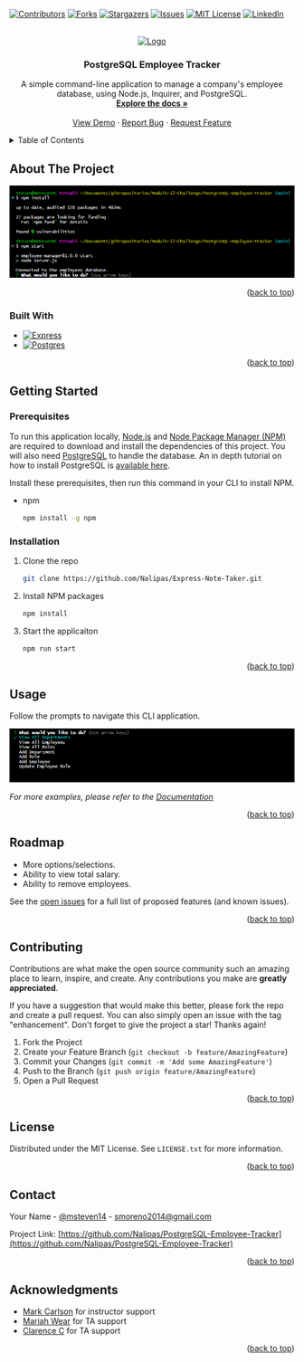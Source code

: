 <!-- Improved compatibility of back to top link: See: https://github.com/othneildrew/Best-README-Template/pull/73 -->
<a name="readme-top"></a>



<!-- PROJECT SHIELDS -->
[![Contributors][contributors-shield]][contributors-url]
[![Forks][forks-shield]][forks-url]
[![Stargazers][stars-shield]][stars-url]
[![Issues][issues-shield]][issues-url]
[![MIT License][license-shield]][license-url]
[![LinkedIn][linkedin-shield]][linkedin-url]



<!-- PROJECT LOGO -->
<br />
<div align="center">
  <a href="https://github.com/Nalipas/PostgreSQL-Employee-Tracker">
    <img src="https://media.tenor.com/sdZiwjOuWhYAAAAi/peepo-pepe.gif" alt="Logo" width="80" height="80">
  </a>

<h3 align="center">PostgreSQL Employee Tracker</h3>

  <p align="center">
    A simple command-line application to manage a company's employee database, using Node.js, Inquirer, and PostgreSQL.
    <br />
    <a href="https://github.com/Nalipas/PostgreSQL-Employee-Tracker"><strong>Explore the docs »</strong></a>
    <br />
    <br />
    <a href="https://github.com/Nalipas/PostgreSQL-Employee-Tracker">View Demo</a>
    ·
    <a href="https://github.com/Nalipas/PostgreSQL-Employee-Tracker/issues/new?labels=bug&template=bug-report---.md">Report Bug</a>
    ·
    <a href="https://github.com/Nalipas/PostgreSQL-Employee-Tracker/issues/new?labels=enhancement&template=feature-request---.md">Request Feature</a>
  </p>
</div>



<!-- TABLE OF CONTENTS -->
<details>
  <summary>Table of Contents</summary>
  <ol>
    <li>
      <a href="#about-the-project">About The Project</a>
      <ul>
        <li><a href="#built-with">Built With</a></li>
      </ul>
    </li>
    <li>
      <a href="#getting-started">Getting Started</a>
      <ul>
        <li><a href="#prerequisites">Prerequisites</a></li>
        <li><a href="#installation">Installation</a></li>
      </ul>
    </li>
    <li><a href="#usage">Usage</a></li>
    <li><a href="#roadmap">Roadmap</a></li>
    <li><a href="#contributing">Contributing</a></li>
    <li><a href="#license">License</a></li>
    <li><a href="#contact">Contact</a></li>
    <li><a href="#acknowledgments">Acknowledgments</a></li>
  </ol>
</details>



<!-- ABOUT THE PROJECT -->
## About The Project

<img src="./assets/PostgreSQLEmployeeTracker1.png">


<p align="right">(<a href="#readme-top">back to top</a>)</p>



### Built With

* [![Express][Express.js]][Express-url]
* [![Postgres][PostgreSQL]][Postgres-url]

<p align="right">(<a href="#readme-top">back to top</a>)</p>



<!-- GETTING STARTED -->
## Getting Started


### Prerequisites

To run this application locally, <a href="https://nodejs.org/en/download/package-manager">Node.js</a> and <a href="https://docs.npmjs.com/downloading-and-installing-node-js-and-npm">Node Package Manager (NPM)</a> are required to download and install the dependencies of this project. You will also need <a href="https://www.postgresql.org/download/">PostgreSQL</a> to handle the database. An in depth tutorial on how to install PostgreSQL is <a href="https://coding-boot-camp.github.io/full-stack/postgresql/postgresql-installation-guide#install-postgresql-server">available here</a>.

Install these prerequisites, then run this command in your CLI to install NPM.
* npm
  ```sh
  npm install -g npm
  ```

### Installation

1. Clone the repo
   ```sh
   git clone https://github.com/Nalipas/Express-Note-Taker.git
   ```
2. Install NPM packages
   ```sh
   npm install
   ```
3. Start the applicaiton
   ```js
   npm run start
   ```


<p align="right">(<a href="#readme-top">back to top</a>)</p>



<!-- USAGE EXAMPLES -->
## Usage

Follow the prompts to navigate this CLI application.

<img src="./assets/PostgreSQLEmployeeTracker2.png">



_For more examples, please refer to the [Documentation](https://example.com)_

<p align="right">(<a href="#readme-top">back to top</a>)</p>



<!-- ROADMAP -->
## Roadmap

- More options/selections.
- Ability to view total salary.
- Ability to remove employees.

See the [open issues](https://github.com/Nalipas/PostgreSQL-Employee-Tracker/issues) for a full list of proposed features (and known issues).

<p align="right">(<a href="#readme-top">back to top</a>)</p>



<!-- CONTRIBUTING -->
## Contributing

Contributions are what make the open source community such an amazing place to learn, inspire, and create. Any contributions you make are **greatly appreciated**.

If you have a suggestion that would make this better, please fork the repo and create a pull request. You can also simply open an issue with the tag "enhancement".
Don't forget to give the project a star! Thanks again!

1. Fork the Project
2. Create your Feature Branch (`git checkout -b feature/AmazingFeature`)
3. Commit your Changes (`git commit -m 'Add some AmazingFeature'`)
4. Push to the Branch (`git push origin feature/AmazingFeature`)
5. Open a Pull Request

<p align="right">(<a href="#readme-top">back to top</a>)</p>



<!-- LICENSE -->
## License

Distributed under the MIT License. See `LICENSE.txt` for more information.

<p align="right">(<a href="#readme-top">back to top</a>)</p>



<!-- CONTACT -->
## Contact

Your Name - [@msteven14](https://twitter.com/msteven14) - smoreno2014@gmail.com

Project Link: [https://github.com/Nalipas/PostgreSQL-Employee-Tracker](https://github.com/Nalipas/PostgreSQL-Employee-Tracker)

<p align="right">(<a href="#readme-top">back to top</a>)</p>



<!-- ACKNOWLEDGMENTS -->
## Acknowledgments

* [Mark Carlson](https://github.com/mark-carlson) for instructor support
* [Mariah Wear](https://github.com/mariahw4) for TA support
* [Clarence C]() for TA support

<p align="right">(<a href="#readme-top">back to top</a>)</p>



<!-- MARKDOWN LINKS & IMAGES -->
<!-- https://www.markdownguide.org/basic-syntax/#reference-style-links -->
[contributors-shield]: https://img.shields.io/github/contributors/Nalipas/PostgreSQL-Employee-Tracker.svg?style=for-the-badge
[contributors-url]: https://github.com/Nalipas/PostgreSQL-Employee-Tracker/graphs/contributors
[forks-shield]: https://img.shields.io/github/forks/Nalipas/PostgreSQL-Employee-Tracker.svg?style=for-the-badge
[forks-url]: https://github.com/Nalipas/PostgreSQL-Employee-Tracker/network/members
[stars-shield]: https://img.shields.io/github/stars/Nalipas/PostgreSQL-Employee-Tracker.svg?style=for-the-badge
[stars-url]: https://github.com/Nalipas/PostgreSQL-Employee-Tracker/stargazers
[issues-shield]: https://img.shields.io/github/issues/Nalipas/PostgreSQL-Employee-Tracker.svg?style=for-the-badge
[issues-url]: https://github.com/Nalipas/PostgreSQL-Employee-Tracker/issues
[license-shield]: https://img.shields.io/github/license/Nalipas/PostgreSQL-Employee-Tracker.svg?style=for-the-badge
[license-url]: https://github.com/Nalipas/PostgreSQL-Employee-Tracker/blob/master/LICENSE.txt
[linkedin-shield]: https://img.shields.io/badge/-LinkedIn-black.svg?style=for-the-badge&logo=linkedin&colorB=555
[linkedin-url]: https://linkedin.com/in/msteven14

[Express.js]: https://img.shields.io/badge/express-000000?style=for-the-badge&logo=express&logoColor=white
[Express-url]: https://expressjs.com
[PostgreSQL]: https://img.shields.io/badge/postgresql-4169e1?style=for-the-badge&logo=postgresql&logoColor=white
[Postgres-url]: https://www.postgresql.org/

